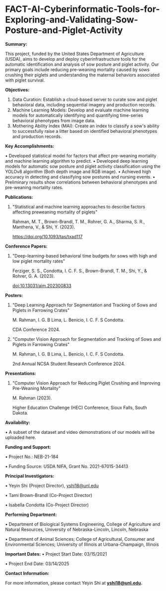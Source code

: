 # FACT-AI-Cyberinformatic-Tools-for-Exploring-and-Validating-Sow-Posture-and-Piglet-Activity
**Summary:** 

This project, funded by the United States Department of Agriculture (USDA), aims to develop and deploy cyberinfrastructure tools for the automatic identification and analysis of sow posture and piglet activity. Our primary goals include reducing pre-weaning mortality caused by sows crushing their piglets and understanding the maternal behaviors associated with piglet survival.

**Objectives:**

1.	Data Curation: Establish a cloud-based server to curate sow and piglet behavioral data, including sequential imagery and production records.
2.	Machine Learning Models: Develop and evaluate machine learning models for automatically identifying and quantifying time-series behavioral phenotypes from image data.
3.	Mothering Ability Index (MAI): Create an index to classify a sow's ability to successfully raise a litter based on identified behavioral phenotypes and production records.

**Key Accomplishments:**

•	Developed statistical model for factors that affect pre-weaning mortality and machine learning algorithm to predict.
•  Developed deep learning models for automatic sow posture and piglet activity classification using the YOLOv8 algorithm (Both depth image and RGB image).
•	Achieved high accuracy in detecting and classifying sow postures and nursing events.
•	Preliminary results show correlations between behavioral phenotypes and pre-weaning mortality rates.

**Publications:**

1. "Statistical and machine learning approaches to describe factors affecting preweaning mortality of piglets"

   Rahman, M. T., Brown-Brandl, T. M., Rohrer, G. A., Sharma, S. R., Manthena, V., & Shi, Y. (2023).

   https://doi.org/10.1093/tas/txad117
 
**Conference Papers:**

1. "Deep-learning-based behavioral time budgets for sows with high and low piglet mortality rates"

   Ferziger, S. S., Condotta, I. C. F. S., Brown-Brandl, T. M., Shi, Y., & Rohrer, G. A. (2023).

   [doi:10.13031/aim.202300833](https://doi.org/10.13031/aim.202300833)
   
**Posters:**

1. "Deep Learning Approach for Segmentation and Tracking of Sows and Piglets in Farrowing Crates"

   M. Rahman, I. G. B Lima, L. Benicio, I. C. F. S Condotta.
   
   CDA Conference 2024.
   
3. "Computer Vision Approach for Segmentation and Tracking of Sows and Piglets in Farrowing Crates"

   M. Rahman, I. G. B Lima, L. Benicio, I. C. F. S Condotta.

   2nd Annual NCSA Student Research Conference 2024.


**Presentations:**

1. "Computer Vision Approach for Reducing Piglet Crushing and Improving Pre-Weaning Mortality"
   
   M. Rahman (2023).
   
   Higher Education Challenge (HEC) Conference, Sioux Falls, South Dakota.
   

**Availability:**

•	A subset of the dataset and video demonstrations of our models will be uploaded here.


**Funding and Support:**

•	Project No.: NEB-21-184

•	Funding Source: USDA NIFA, Grant No. 2021-67015-34413

**Principal Investigators:**

•	Yeyin Shi (Project Director), yshi18@unl.edu

•	Tami Brown-Brandl (Co-Project Director)

•	Isabella Condotta (Co-Project Director)

**Performing Department:**

•	Department of Biological Systems Engineering, College of Agriculture and Natural Resources, University of Nebraska-Lincoln, Lincoln, Nebraska

•	Department of Animal Sciences; College of Agricultural, Consumer and Environmental Sciences; University of Illinois at Urbana-Champaign, Illinois

**Important Dates:**
•	Project Start Date: 03/15/2021

•	Project End Date: 03/14/2025

**Contact Information:** 

For more information, please contact Yeyin Shi at **yshi18@unl.edu.**



